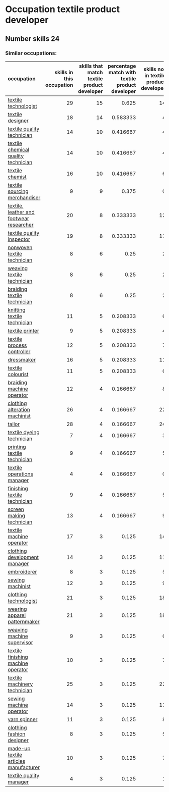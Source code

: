 # Occupation textile product developer
## Number skills 24
### Similar occupations:
| occupation                                                                              |   skills in this occupation |   skills that match textile product developer |   percentage match with textile product developer |   skills not in textile product developer |
|:----------------------------------------------------------------------------------------|----------------------------:|----------------------------------------------:|--------------------------------------------------:|------------------------------------------:|
| [textile technologist](textile_technologist.md)                                         |                          29 |                                            15 |                                          0.625    |                                        14 |
| [textile designer](textile_designer.md)                                                 |                          18 |                                            14 |                                          0.583333 |                                         4 |
| [textile quality technician](textile_quality_technician.md)                             |                          14 |                                            10 |                                          0.416667 |                                         4 |
| [textile chemical quality technician](textile_chemical_quality_technician.md)           |                          14 |                                            10 |                                          0.416667 |                                         4 |
| [textile chemist](textile_chemist.md)                                                   |                          16 |                                            10 |                                          0.416667 |                                         6 |
| [textile sourcing merchandiser](textile_sourcing_merchandiser.md)                       |                           9 |                                             9 |                                          0.375    |                                         0 |
| [textile, leather and footwear researcher](textile,_leather_and_footwear_researcher.md) |                          20 |                                             8 |                                          0.333333 |                                        12 |
| [textile quality inspector](textile_quality_inspector.md)                               |                          19 |                                             8 |                                          0.333333 |                                        11 |
| [nonwoven  textile technician](nonwoven__textile_technician.md)                         |                           8 |                                             6 |                                          0.25     |                                         2 |
| [weaving textile technician](weaving_textile_technician.md)                             |                           8 |                                             6 |                                          0.25     |                                         2 |
| [braiding textile technician](braiding_textile_technician.md)                           |                           8 |                                             6 |                                          0.25     |                                         2 |
| [knitting textile technician](knitting_textile_technician.md)                           |                          11 |                                             5 |                                          0.208333 |                                         6 |
| [textile printer](textile_printer.md)                                                   |                           9 |                                             5 |                                          0.208333 |                                         4 |
| [textile process controller](textile_process_controller.md)                             |                          12 |                                             5 |                                          0.208333 |                                         7 |
| [dressmaker](dressmaker.md)                                                             |                          16 |                                             5 |                                          0.208333 |                                        11 |
| [textile colourist](textile_colourist.md)                                               |                          11 |                                             5 |                                          0.208333 |                                         6 |
| [braiding machine operator](braiding_machine_operator.md)                               |                          12 |                                             4 |                                          0.166667 |                                         8 |
| [clothing alteration machinist](clothing_alteration_machinist.md)                       |                          26 |                                             4 |                                          0.166667 |                                        22 |
| [tailor](tailor.md)                                                                     |                          28 |                                             4 |                                          0.166667 |                                        24 |
| [textile dyeing technician](textile_dyeing_technician.md)                               |                           7 |                                             4 |                                          0.166667 |                                         3 |
| [printing textile technician](printing_textile_technician.md)                           |                           9 |                                             4 |                                          0.166667 |                                         5 |
| [textile operations manager](textile_operations_manager.md)                             |                           4 |                                             4 |                                          0.166667 |                                         0 |
| [finishing textile technician](finishing_textile_technician.md)                         |                           9 |                                             4 |                                          0.166667 |                                         5 |
| [screen making technician](screen_making_technician.md)                                 |                          13 |                                             4 |                                          0.166667 |                                         9 |
| [textile machine operator](textile_machine_operator.md)                                 |                          17 |                                             3 |                                          0.125    |                                        14 |
| [clothing development manager](clothing_development_manager.md)                         |                          14 |                                             3 |                                          0.125    |                                        11 |
| [embroiderer](embroiderer.md)                                                           |                           8 |                                             3 |                                          0.125    |                                         5 |
| [sewing machinist](sewing_machinist.md)                                                 |                          12 |                                             3 |                                          0.125    |                                         9 |
| [clothing technologist](clothing_technologist.md)                                       |                          21 |                                             3 |                                          0.125    |                                        18 |
| [wearing apparel patternmaker](wearing_apparel_patternmaker.md)                         |                          21 |                                             3 |                                          0.125    |                                        18 |
| [weaving machine supervisor](weaving_machine_supervisor.md)                             |                           9 |                                             3 |                                          0.125    |                                         6 |
| [textile finishing machine operator](textile_finishing_machine_operator.md)             |                          10 |                                             3 |                                          0.125    |                                         7 |
| [textile machinery technician](textile_machinery_technician.md)                         |                          25 |                                             3 |                                          0.125    |                                        22 |
| [sewing machine operator](sewing_machine_operator.md)                                   |                          14 |                                             3 |                                          0.125    |                                        11 |
| [yarn spinner](yarn_spinner.md)                                                         |                          11 |                                             3 |                                          0.125    |                                         8 |
| [clothing fashion designer](clothing_fashion_designer.md)                               |                           8 |                                             3 |                                          0.125    |                                         5 |
| [made-up textile articles manufacturer](made-up_textile_articles_manufacturer.md)       |                          10 |                                             3 |                                          0.125    |                                         7 |
| [textile quality manager](textile_quality_manager.md)                                   |                           4 |                                             3 |                                          0.125    |                                         1 |
